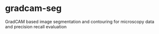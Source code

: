 # gradcam-seg
GradCAM based image segmentation and contouring for microscopy data and precision recall evaluation
